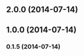 <a name="2.0.0"></a>
## 2.0.0 (2014-07-14)


<a name="1.0.0"></a>
## 1.0.0 (2014-07-14)


<a name="0.1.5"></a>
### 0.1.5 (2014-07-14)


